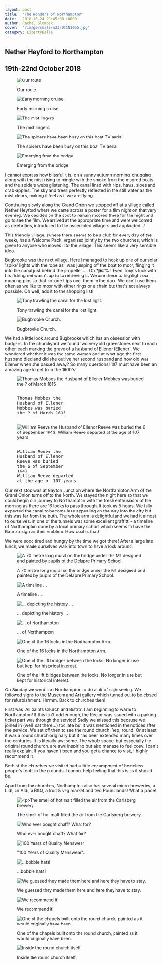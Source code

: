 ```yaml
---
layout: post
title:  "The Wonders of Northampton"
date:   2018-10-24 20:45:00 +0000
author: Rachel Glombek
cover:  "/image/small/n23/DSCN1065.jpg"
category: LibertyBelle
---
```


<h2>Nether Heyford to Northampton</h2>
<h2>19th-22nd October 2018</h2>

<figure>
 <img src="{{site.baseurl}}/image/maps/n23map.png" alt="Our route" >
 <figcaption>
 <p>Our route</p>
 </figcaption>
</figure>

<figure>
 <img src="{{site.baseurl}}/image/small/n23/DSCN0991.jpg" alt="Early morning cruise." >
 <figcaption>
 <p>Early morning cruise.</p>
 </figcaption>
</figure>


<figure>
 <img src="{{site.baseurl}}/image/small/n23/DSCN0998.jpg" alt="The mist lingers" >
 <figcaption>
 <p>The mist lingers.</p>
 </figcaption>
</figure>


<figure>
 <img src="{{site.baseurl}}/image/small/n23/DSCN0987.jpg" alt="The spiders have been busy on this boat TV aerial" >
 <figcaption>
 <p>The spiders have been busy on this boat TV aerial</p>
 </figcaption>
</figure>


<figure>
 <img src="{{site.baseurl}}/image/small/n23/DSCN1003.jpg" alt="Emerging from the bridge" >
 <figcaption>
 <p>Emerging from the bridge</p>
 </figcaption>
</figure>


<p>I cannot express how blissful it is, on a sunny autumn morning, chugging along with the mist rising to mingle with the smoke from the moored boats and the spiders webs glistening. The canal lined with hips, haws, sloes and crab-apples. The sky and trees perfectly reflected in the still water as the mist clears, making it feel as if we are flying.

<p>Continuing slowly along the Grand Onion we stopped off at a village called Nether Heyford where we came across a poster for a film night on that very evening. We decided on the spot to remain moored there for the night and go to see the film. We arrived at the appropriate time and were welcomed as celebrities, introduced to the assembled villagers and applauded...!</p>

<p>This friendly village, (where there seems to be a club for every day of the week), has a Welcome Pack, organised jointly by the two churches, which is given to anyone who moves into the village. This seems like a very sensible idea.</p>
<p>Bugbrooke was the next village. Here I managed to hook up one of our solar 'spike' lights with the rope as I was jumping off the boat to moor, flinging it into the canal just behind the propeller..... Oh *@#% ! Even Tony's luck with his fishing net wasn't up to to retrieving it. We use these to highlight our mooring pins so that no-one trips over them in the dark. We don't use them often as we like to moor with either rings or a chain but that's not always possible. Oh well, add it to the shopping list!</p>
 <figure>
 <img src="{{site.baseurl}}/image/small/n23/DSCN1009.jpg" alt="Tony trawling the canal for the lost light." >
 <figcaption>
 <p>Tony trawling the canal for the lost light.</p>
 </figcaption>
</figure>


<figure>
 <img src="{{site.baseurl}}/image/small/n23/DSCN1015.jpg" alt="Bugbrooke Church." >
 <figcaption>
 <p>Bugbrooke Church.</p>
 </figcaption>
</figure>

<p>We had a little look around Bugbrooke which has an obsession with badgers. In the churchyard we found two very old gravestones next to each other, each marking the grave of a husband of Ellenor (Ellener). We wondered whether it was the same woman and at what age the first husband died and did she outlive her second husband and how old was Ellenor when she passed away? So many questions!
107 must have been an amazing age to get to in the 1600's!</p>
<figure>
 <img src="{{site.baseurl}}/image/small/n23/DSCN1013.jpg" alt="
Thomas Mobbes the
Husband of Ellener
Mobbes was buried
the ? of March 1615">
 <figcaption>
 <xmp> 
Thomas Mobbes the
Husband of Ellener
Mobbes was buried
the ? of March 1615
 </xmp> 
 </figcaption>
</figure>

<figure>
 <img src="{{site.baseurl}}/image/small/n23/DSCN1012.jpg" alt="William Reeve the
Husband of Ellenor
Reeve was buried
the 6 of September
1643.
William Reeve departed
at the age of 107 years
">
 <figcaption>
  <xmp>
William Reeve the
Husband of Ellenor
Reeve was buried
the 6 of September
1643.
William Reeve departed
at the age of 107 years
</xmp>
 </figcaption>
</figure>

<p>Our next stop was at Gayton Junction where the Northampton Arm of the Grand Onion turns off to the North. We stayed the night here so that we could begin our journey to Northampton with the fresh enthusiasm of the morning as there are 16 locks to pass through. It took us 5 hours. We fully expected the canal to become less appealing on the way into the city but this was far from the truth. The whole arm is delightful and we had it almost to ourselves. In one of the tunnels was some excellent graffitti - a timeline of Northampton done by a local primary school which seems to have the Batman sign as their emblem. How cool is that?</p>
<p>We were sooo tired and hungry by the time we got there! After a large late lunch, we made ourselves walk into town to have a look around.</p>

<figure>
 <img src="{{site.baseurl}}/image/small/n23/DSCN1038.jpg" alt="A 70 metre long mural on the bridge under the M1 designed and painted by pupils of the Delapre Primary School." >
 <figcaption>
 <p>A 70 metre long mural on the bridge under the M1 designed and painted by pupils of the Delapre Primary School.</p>
 </figcaption>
</figure>

<figure>
 <img src="{{site.baseurl}}/image/small/n23/DSCN1051.jpg" alt="A timeline ..." >
 <figcaption>
 <p>A timeline ...</p>
 </figcaption>
</figure>

<figure>
 <img src="{{site.baseurl}}/image/small/n23/DSCN1043.jpg" alt="... depicting the history ..." >
 <figcaption>
 <p>... depicting the history ...</p>
 </figcaption>
</figure>

<figure>
 <img src="{{site.baseurl}}/image/small/n23/DSCN1046.jpg" alt="... of Northampton" >
 <figcaption>
 <p>... of Northampton</p>
 </figcaption>
</figure>

<figure>
 <img src="{{site.baseurl}}/image/small/n23/DSCN1029.jpg" alt="One of the 16 locks in the Northampton Arm." >
 <figcaption>
 <p>One of the 16 locks in the Northampton Arm.</p>
 </figcaption>
</figure>

<figure>
 <img src="{{site.baseurl}}/image/small/n23/DSCN1034.jpg" alt="One of the lift bridges between the locks. No longer in use but kept for historical interest." >
 <figcaption>
 <p>One of the lift bridges between the locks. No longer in use but kept for historical interest.</p>
 </figcaption>
</figure>

<p>On Sunday we went into Northampton to do a bit of sightseeing. We followed signs to the Museum and Art gallery which turned out to be closed for refurbishment. Hmmm. Back to churches then!</p>

<p>First was 'All Saints Church and Bistro'. I am beginning to warm to Northampton! If this isn't odd enough, the Rector was issued with a parking ticket part way through the service! Sadly we missed this because we joined in (well, sat there...) too late but it was mentioned in the notices after the service.
We set off then to see the round church. Yep, round. Or at least it was a round church originally but it has been extended many times over the centuries. It is literally awesome. The whole space, but especially the original round church, are awe inspiring but also manage to feel cosy. I can't really explain. If you haven't been and you get a chance to visit, I highly recommend it.</p>
<p>Both of the churches we visited had a little encampment of homeless people's tents in the grounds. I cannot help feeling that this is as it should be.</p>
<p>Apart from the churches, Northampton also has several micro-breweries, a Lidl, an Aldi, a B&Q, a fruit & veg market and two Poundlands! What a place!</p>

<figure>
 <img src="{{site.baseurl}}/image/small/n23/DSCN1055.jpg" alt="<p>The smell of hot malt filled the air from the Carlsberg brewery." >
 <figcaption>
 <p>The smell of hot malt filled the air from the Carlsberg brewery.</p>
 </figcaption>
</figure>

<figure>
 <img src="{{site.baseurl}}/image/small/n23/DSCN1074.jpg" alt="Who ever bought chaff? What for?" >
 <figcaption>
 <p>Who ever bought chaff? What for?</p>
 </figcaption>
</figure>

<figure>
 <img src="{{site.baseurl}}/image/small/n23/DSCN1057.jpg" alt="100 Years of Quality Menswear"..." >
 <figcaption>
 <p>"100 Years of Quality Menswear"...</p>
 </figcaption>
</figure>

<figure>
 <img src="{{site.baseurl}}/image/small/n23/DSCN1058.jpg" alt="...bobble hats!" >
 <figcaption>
 <p>...bobble hats!</p>
 </figcaption>
</figure>

<figure>
 <img src="{{site.baseurl}}/image/small/n23/DSCN1070.jpg" alt="We guessed they made them here and here they have to stay." >
 <figcaption>
 <p>We guessed they made them here and here they have to stay.</p>
 </figcaption>
</figure>

<figure>
 <img src="{{site.baseurl}}/image/small/n23/DSCN1072.jpg" alt="We recommend it!" >
 <figcaption>
 <p>We recommend it!</p>
 </figcaption>
</figure>

<figure>
 <img src="{{site.baseurl}}/image/small/n23/DSCN1063.jpg" alt="One of the chapels built onto the round church, painted as it would originally have been." >
 <figcaption>
 <p>One of the chapels built onto the round church, painted as it would originally have been.</p>
 </figcaption>
</figure>

<figure>
 <img src="{{site.baseurl}}/image/small/n23/DSCN1065.jpg" alt="Inside the round church itself." >
 <figcaption>
 <p>Inside the round church itself.</p>
 </figcaption>
</figure>

